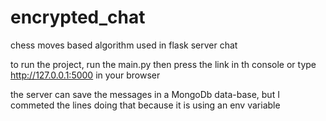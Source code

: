 # encrypted_chat
chess moves based algorithm used in flask server chat

to run the project, run the main.py then press the link in th console or type http://127.0.0.1:5000 in your browser

the server can save the messages in a MongoDb data-base, but I commeted the lines doing that because it is using an env variable
